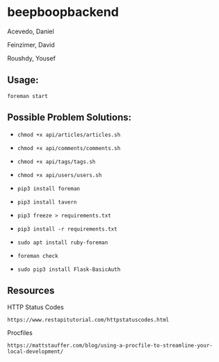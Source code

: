 # beepboopbackend

Acevedo, Daniel

Feinzimer, David

Roushdy, Yousef

          
## Usage:

`foreman start`


## Possible Problem Solutions:

- `chmod +x api/articles/articles.sh`

- `chmod +x api/comments/comments.sh`

- `chmod +x api/tags/tags.sh`

- `chmod +x api/users/users.sh`

- `pip3 install foreman`

- `pip3 install tavern`

- `pip3 freeze > requirements.txt`

- `pip3 install -r requirements.txt`

- `sudo apt install ruby-foreman`

- `foreman check`

- `sudo pip3 install Flask-BasicAuth`


## Resources

HTTP Status Codes

    https://www.restapitutorial.com/httpstatuscodes.html

Procfiles

    https://mattstauffer.com/blog/using-a-procfile-to-streamline-your-local-development/
